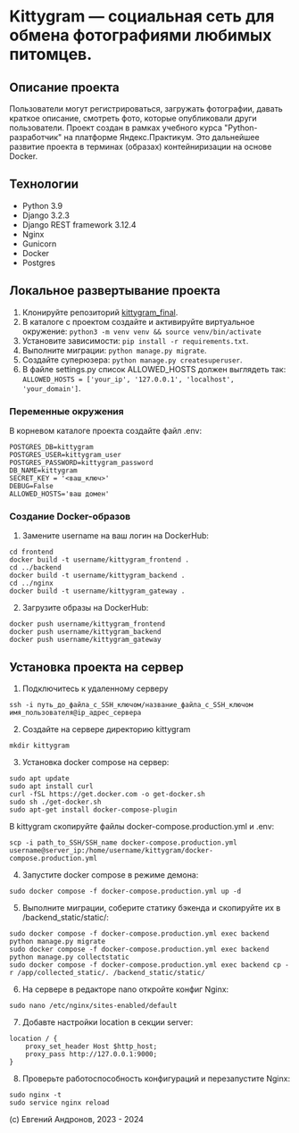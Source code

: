 # Kittygram — социальная сеть для обмена фотографиями любимых питомцев. 

## Описание проекта
Пользователи могут регистрироваться, загружать фотографии, давать краткое описание, смотреть фото, которые опубликовали други пользователи.
Проект создан в рамках учебного курса "Python-разработчик" на платформе Яндекс.Практикум. 
Это дальнейшее развитие проекта в терминах (образах) контейниризации на основе Docker.

## Технологии
 - Python 3.9
 - Django 3.2.3
 - Django REST framework 3.12.4
 - Nginx
 - Gunicorn
 - Docker
 - Postgres


## Локальное развертывание проекта
1. Клонируйте репозиторий [kittygram_final](git@github.com:syberflea/kittygram_final.git).
2. В каталоге с проектом создайте и активируйте виртуальное окружение: `python3 -m venv venv && source venv/bin/activate`
3. Установите зависимости: `pip install -r requirements.txt`.  
4. Выполните миграции: `python manage.py migrate`.  
5. Создайте суперюзера: `python manage.py createsuperuser`.
6. В файле settings.py список ALLOWED_HOSTS должен выглядеть так:  `ALLOWED_HOSTS = ['your_ip', '127.0.0.1', 'localhost', 'your_domain']`.

### Переменные окружения
В корневом каталоге проекта создайте файл .env:
```
POSTGRES_DB=kittygram
POSTGRES_USER=kittygram_user
POSTGRES_PASSWORD=kittygram_password
DB_NAME=kittygram
SECRET_KEY = '<ваш_ключ>'
DEBUG=False
ALLOWED_HOSTS='ваш домен'
```

### Создание Docker-образов
1. Замените username на ваш логин на DockerHub:
```
cd frontend
docker build -t username/kittygram_frontend .
cd ../backend
docker build -t username/kittygram_backend .
cd ../nginx
docker build -t username/kittygram_gateway . 
```
2. Загрузите образы на DockerHub:
```
docker push username/kittygram_frontend
docker push username/kittygram_backend
docker push username/kittygram_gateway
```

## Установка проекта на сервер

1. Подключитесь к удаленному серверу

```ssh -i путь_до_файла_с_SSH_ключом/название_файла_с_SSH_ключом имя_пользователя@ip_адрес_сервера ```

2. Создайте на сервере директорию kittygram

`mkdir kittygram`

3. Установка docker compose на сервер:
```
sudo apt update
sudo apt install curl
curl -fSL https://get.docker.com -o get-docker.sh
sudo sh ./get-docker.sh
sudo apt-get install docker-compose-plugin
```

В kittygram скопируйте файлы docker-compose.production.yml и .env:
```
scp -i path_to_SSH/SSH_name docker-compose.production.yml username@server_ip:/home/username/kittygram/docker-compose.production.yml
```

4. Запустите docker compose в режиме демона:

`sudo docker compose -f docker-compose.production.yml up -d`

5. Выполните миграции, соберите статику бэкенда и скопируйте их в /backend_static/static/:
```
sudo docker compose -f docker-compose.production.yml exec backend python manage.py migrate
sudo docker compose -f docker-compose.production.yml exec backend python manage.py collectstatic
sudo docker compose -f docker-compose.production.yml exec backend cp -r /app/collected_static/. /backend_static/static/
```

6. На сервере в редакторе nano откройте конфиг Nginx:

`sudo nano /etc/nginx/sites-enabled/default`

7. Добавте настройки location в секции server:
```
location / {
    proxy_set_header Host $http_host;
    proxy_pass http://127.0.0.1:9000;
}
```

8. Проверьте работоспособность конфигураций и перезапустите Nginx:
```
sudo nginx -t 
sudo service nginx reload
```

(с) Евгений Андронов, 2023 - 2024